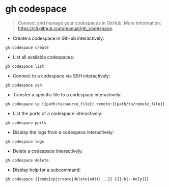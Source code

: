 # gh codespace

> Connect and manage your codespaces in GitHub.
> More information: <https://cli.github.com/manual/gh_codespace>.

- Create a codespace in GitHub interactively:

`gh codespace create`

- List all available codespaces:

`gh codespace list`

- Connect to a codespace via SSH interactively:

`gh codespace ssh`

- Transfer a specific file to a codespace interactively:

`gh codespace cp {{path/to/source_file}} remote:{{path/to/remote_file}}`

- List the ports of a codespace interactively:

`gh codespace ports`

- Display the logs from a codespace interactively:

`gh codespace logs`

- Delete a codespace interactively:

`gh codespace delete`

- Display help for a subcommand:

`gh codespace {{code|cp|create|delete|edit|...}} {{[-h|--help]}}`
